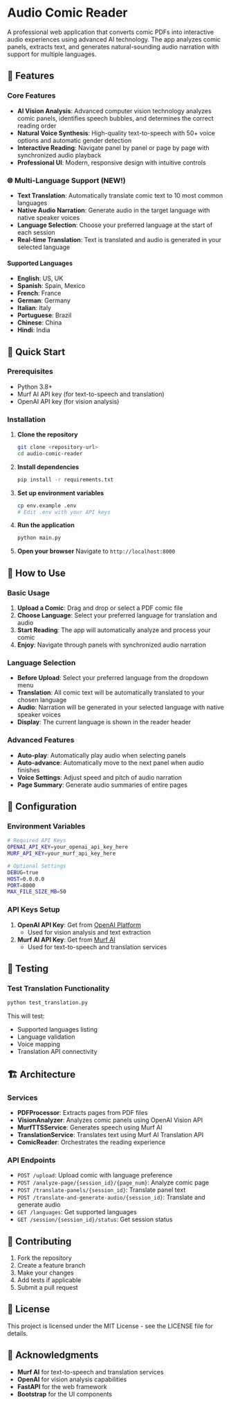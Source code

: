 # Audio Comic Reader

A professional web application that converts comic PDFs into interactive audio experiences using advanced AI technology. The app analyzes comic panels, extracts text, and generates natural-sounding audio narration with support for multiple languages.

## 🌟 Features

### Core Features
- **AI Vision Analysis**: Advanced computer vision technology analyzes comic panels, identifies speech bubbles, and determines the correct reading order
- **Natural Voice Synthesis**: High-quality text-to-speech with 50+ voice options and automatic gender detection
- **Interactive Reading**: Navigate panel by panel or page by page with synchronized audio playback
- **Professional UI**: Modern, responsive design with intuitive controls

### 🌐 Multi-Language Support (NEW!)
- **Text Translation**: Automatically translate comic text to 10 most common languages
- **Native Audio Narration**: Generate audio in the target language with native speaker voices
- **Language Selection**: Choose your preferred language at the start of each session
- **Real-time Translation**: Text is translated and audio is generated in your selected language

#### Supported Languages
- **English**: US, UK
- **Spanish**: Spain, Mexico
- **French**: France
- **German**: Germany
- **Italian**: Italy
- **Portuguese**: Brazil
- **Chinese**: China
- **Hindi**: India

## 🚀 Quick Start

### Prerequisites
- Python 3.8+
- Murf AI API key (for text-to-speech and translation)
- OpenAI API key (for vision analysis)

### Installation

1. **Clone the repository**
   ```bash
   git clone <repository-url>
   cd audio-comic-reader
   ```

2. **Install dependencies**
   ```bash
   pip install -r requirements.txt
   ```

3. **Set up environment variables**
   ```bash
   cp env.example .env
   # Edit .env with your API keys
   ```

4. **Run the application**
   ```bash
   python main.py
   ```

5. **Open your browser**
   Navigate to `http://localhost:8000`

## 📖 How to Use

### Basic Usage
1. **Upload a Comic**: Drag and drop or select a PDF comic file
2. **Choose Language**: Select your preferred language for translation and audio
3. **Start Reading**: The app will automatically analyze and process your comic
4. **Enjoy**: Navigate through panels with synchronized audio narration

### Language Selection
- **Before Upload**: Select your preferred language from the dropdown menu
- **Translation**: All comic text will be automatically translated to your chosen language
- **Audio**: Narration will be generated in your selected language with native speaker voices
- **Display**: The current language is shown in the reader header

### Advanced Features
- **Auto-play**: Automatically play audio when selecting panels
- **Auto-advance**: Automatically move to the next panel when audio finishes
- **Voice Settings**: Adjust speed and pitch of audio narration
- **Page Summary**: Generate audio summaries of entire pages

## 🔧 Configuration

### Environment Variables
```bash
# Required API Keys
OPENAI_API_KEY=your_openai_api_key_here
MURF_API_KEY=your_murf_api_key_here

# Optional Settings
DEBUG=true
HOST=0.0.0.0
PORT=8000
MAX_FILE_SIZE_MB=50
```

### API Keys Setup
1. **OpenAI API Key**: Get from [OpenAI Platform](https://platform.openai.com/)
   - Used for vision analysis and text extraction
2. **Murf AI API Key**: Get from [Murf AI](https://murf.ai/)
   - Used for text-to-speech and translation services

## 🧪 Testing

### Test Translation Functionality
```bash
python test_translation.py
```

This will test:
- Supported languages listing
- Language validation
- Voice mapping
- Translation API connectivity

## 🏗️ Architecture

### Services
- **PDFProcessor**: Extracts pages from PDF files
- **VisionAnalyzer**: Analyzes comic panels using OpenAI Vision API
- **MurfTTSService**: Generates speech using Murf AI
- **TranslationService**: Translates text using Murf AI Translation API
- **ComicReader**: Orchestrates the reading experience

### API Endpoints
- `POST /upload`: Upload comic with language preference
- `POST /analyze-page/{session_id}/{page_num}`: Analyze comic page
- `POST /translate-panels/{session_id}`: Translate panel text
- `POST /translate-and-generate-audio/{session_id}`: Translate and generate audio
- `GET /languages`: Get supported languages
- `GET /session/{session_id}/status`: Get session status

## 🤝 Contributing

1. Fork the repository
2. Create a feature branch
3. Make your changes
4. Add tests if applicable
5. Submit a pull request

## 📄 License

This project is licensed under the MIT License - see the LICENSE file for details.

## 🙏 Acknowledgments

- **Murf AI** for text-to-speech and translation services
- **OpenAI** for vision analysis capabilities
- **FastAPI** for the web framework
- **Bootstrap** for the UI components

